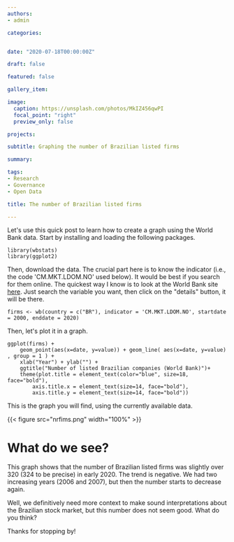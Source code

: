 ```yaml
---
authors:
- admin

categories: 


date: "2020-07-18T00:00:00Z"

draft: false

featured: false

gallery_item:

image:
  caption: https://unsplash.com/photos/MkIZ456qwPI
  focal_point: "right"
  preview_only: false

projects:

subtitle: Graphing the number of Brazilian listed firms

summary: 

tags:
- Research
- Governance
- Open Data

title: The number of Brazilian listed firms

---
```


Let's use this quick post to learn how to create a graph using the World Bank data. Start by installing and loading the following packages.


    library(wbstats)
    library(ggplot2)
    
Then, download the data. The crucial part here is to know the indicator (i.e., the code 'CM.MKT.LDOM.NO' used below). It would be best if you search for them online. The quickest way I know is to look at the World Bank site [here](https://data.worldbank.org/indicator). Just search the variable you want, then click on the "details" button, it will be there.

  
    firms <- wb(country = c("BR"), indicator = 'CM.MKT.LDOM.NO', startdate = 2000, enddate = 2020)

Then, let's plot it in a graph.    
    
    ggplot(firms) +  
        geom_point(aes(x=date, y=value)) + geom_line( aes(x=date, y=value) , group = 1 ) +
        xlab("Year") + ylab("") + 
        ggtitle("Number of listed Brazilian companies (World Bank)")+
        theme(plot.title = element_text(color="blue", size=18, face="bold"),
            axis.title.x = element_text(size=14, face="bold"),
            axis.title.y = element_text(size=14, face="bold"))
  
    
This is the graph you will find, using the currently available data.

{{< figure src="nrfims.png" width="100%" >}}



# What do we see?       
                 
This graph shows that the number of Brazilian listed firms was slightly over 320 (324 to be precise) in early 2020. The trend is negative. We had two increasing years (2006 and 2007), but then the number starts to decrease again.

Well, we definitively need more context to make sound interpretations about the Brazilian stock market, but this number does not seem good. What do you think?

Thanks for stopping by!

